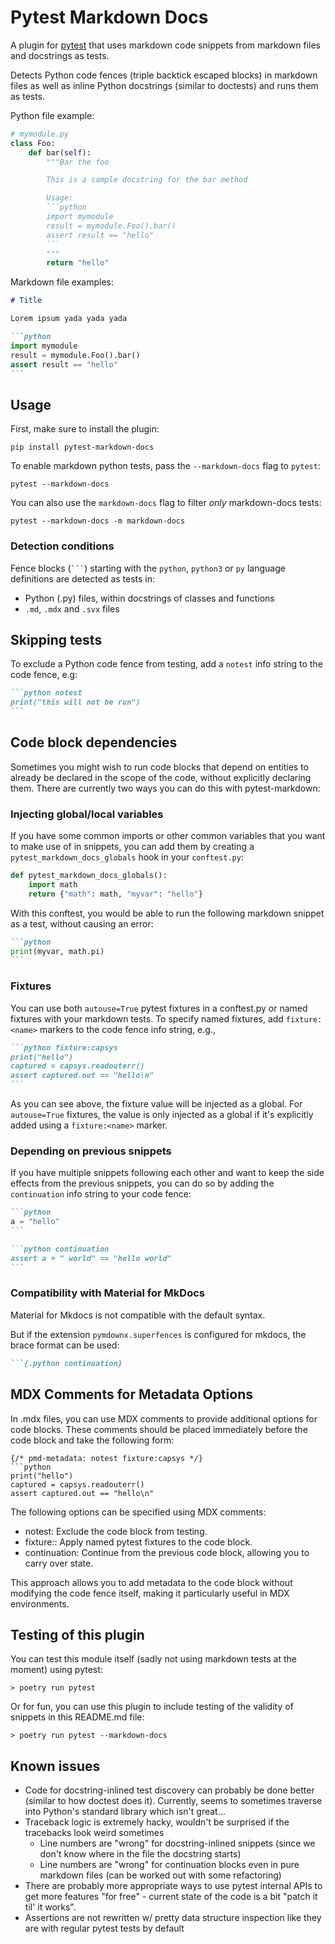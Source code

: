 # Pytest Markdown Docs

A plugin for [pytest](https://docs.pytest.org) that uses markdown code snippets from markdown files and docstrings as tests.

Detects Python code fences (triple backtick escaped blocks) in markdown files as
well as inline Python docstrings (similar to doctests) and runs them as tests.

Python file example:

````python
# mymodule.py
class Foo:
    def bar(self):
        """Bar the foo

        This is a sample docstring for the bar method

        Usage:
        ```python
        import mymodule
        result = mymodule.Foo().bar()
        assert result == "hello"
        ```
        """
        return "hello"
````

Markdown file examples:

````markdown
# Title

Lorem ipsum yada yada yada

```python
import mymodule
result = mymodule.Foo().bar()
assert result == "hello"
```
````

## Usage

First, make sure to install the plugin:

```shell
pip install pytest-markdown-docs
```

To enable markdown python tests, pass the `--markdown-docs` flag to `pytest`:

```shell
pytest --markdown-docs
```

You can also use the `markdown-docs` flag to filter *only* markdown-docs tests:

```shell
pytest --markdown-docs -m markdown-docs
```

### Detection conditions

Fence blocks (` ``` `) starting with the `python`, `python3` or `py` language definitions are detected as tests in:

* Python (.py) files, within docstrings of classes and functions
* `.md`, `.mdx` and `.svx` files

## Skipping tests

To exclude a Python code fence from testing, add a `notest` info string to the
code fence, e.g:

````markdown
```python notest
print("this will not be run")
```
````

## Code block dependencies

Sometimes you might wish to run code blocks that depend on entities to already
be declared in the scope of the code, without explicitly declaring them. There
are currently two ways you can do this with pytest-markdown:

### Injecting global/local variables

If you have some common imports or other common variables that you want to make
use of in snippets, you can add them by creating a `pytest_markdown_docs_globals`
hook in your `conftest.py`:

```python
def pytest_markdown_docs_globals():
    import math
    return {"math": math, "myvar": "hello"}
```

With this conftest, you would be able to run the following markdown snippet as a
test, without causing an error:

````markdown
```python
print(myvar, math.pi)
```
````

### Fixtures

You can use both `autouse=True` pytest fixtures in a conftest.py or named fixtures with
your markdown tests. To specify named fixtures, add `fixture:<name>` markers to the code
fence info string, e.g.,

````markdown
```python fixture:capsys
print("hello")
captured = capsys.readouterr()
assert captured.out == "hello\n"
```
````

As you can see above, the fixture value will be injected as a global. For `autouse=True` fixtures, the value is only injected as a global if it's explicitly added using a `fixture:<name>` marker.

### Depending on previous snippets

If you have multiple snippets following each other and want to keep the side
effects from the previous snippets, you can do so by adding the `continuation`
info string to your code fence:

````markdown
```python
a = "hello"
```

```python continuation
assert a + " world" == "hello world"
```
````

### Compatibility with Material for MkDocs

Material for Mkdocs is not compatible with the default syntax.

But if the extension `pymdownx.superfences` is configured for mkdocs, the brace format can be used:
````markdown
```{.python continuation}
````

## MDX Comments for Metadata Options
In .mdx files, you can use MDX comments to provide additional options for code blocks. These comments should be placed immediately before the code block and take the following form:

```mdx
{/* pmd-metadata: notest fixture:capsys */}
```python
print("hello")
captured = capsys.readouterr()
assert captured.out == "hello\n"
```

The following options can be specified using MDX comments:

* notest: Exclude the code block from testing.
* fixture:<name>: Apply named pytest fixtures to the code block.
* continuation: Continue from the previous code block, allowing you to carry over state.

This approach allows you to add metadata to the code block without modifying the code fence itself, making it particularly useful in MDX environments.

## Testing of this plugin

You can test this module itself (sadly not using markdown tests at the moment) using pytest:

```shell
> poetry run pytest
```

Or for fun, you can use this plugin to include testing of the validity of snippets in this README.md file:

```shell
> poetry run pytest --markdown-docs
```

## Known issues
* Code for docstring-inlined test discovery can probably be done better (similar to how doctest does it). Currently, seems to sometimes traverse into Python's standard library which isn't great...
* Traceback logic is extremely hacky, wouldn't be surprised if the tracebacks look weird sometimes
  * Line numbers are "wrong" for docstring-inlined snippets (since we don't know where in the file the docstring starts)
  * Line numbers are "wrong" for continuation blocks even in pure markdown files (can be worked out with some refactoring)
* There are probably more appropriate ways to use pytest internal APIs to get more features "for free" - current state of the code is a bit "patch it til' it works".
* Assertions are not rewritten w/ pretty data structure inspection like they are with regular pytest tests by default
